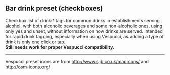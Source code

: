 ## Bar drink preset (checkboxes)

Checkbox list of drink:* tags for common drinks in establishments serving alcohol, with both alcoholic beverages and some non-alcoholic ones, using only yes and unset, without information on how drinks are served. Intended for rapid drink tagging, especially when using Vespucci, as adding a type of drink is only one click or tap.
<br/>**Still needs work for proper Vespucci compatibility.**


---
Vespucci preset icons are from http://www.sjjb.co.uk/mapicons/ and http://osm-icons.org/
